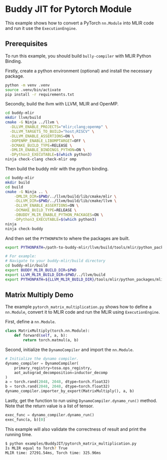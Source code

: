 # Buddy JIT for Pytorch Module

This example shows how to convert a PyTorch `nn.Module` into MLIR code
and run it use the `ExecutionEngine`.

## Prerequisites

To run this example, you should build `bully-compiler` with MLIR Python Binding.

Firstly, create a python environment (optional) and install the necessary package.

```bash
python -m venv .venv
source .venv/bin/activate
pip install -r requirements.txt
```

Secondly, build the llvm with LLVM, MLIR and OpenMP.

```bash
cd buddy-mlir
mkdir llvm/build
cmake -G Ninja ../llvm \
  -DLLVM_ENABLE_PROJECTS="mlir;clang;openmp" \
  -DLLVM_TARGETS_TO_BUILD="host;RISCV" \
  -DLLVM_ENABLE_ASSERTIONS=ON \
  -DOPENMP_ENABLE_LIBOMPTARGET=OFF \
  -DCMAKE_BUILD_TYPE=RELEASE \
  -DMLIR_ENABLE_BINDINGS_PYTHON=ON \
  -DPython3_EXECUTABLE=$(which python3)
ninja check-clang check-mlir omp
```

Then build the buddy mlir with the python binding.

```bash
cd buddy-mlir
mkdir build
cd build
cmake -G Ninja .. \
    -DMLIR_DIR=$PWD/../llvm/build/lib/cmake/mlir \
    -DLLVM_DIR=$PWD/../llvm/build/lib/cmake/llvm \
    -DLLVM_ENABLE_ASSERTIONS=ON \
    -DCMAKE_BUILD_TYPE=RELEASE \
    -DBUDDY_MLIR_ENABLE_PYTHON_PACKAGES=ON \
    -DPython3_EXECUTABLE=$(which python3)
ninja
ninja check-buddy
```

And then set the `PYTHONPATH` to where the packages are built.

```bash
export PYTHONPATH=/path-to-buddy-mlir/llvm/build/tools/mlir/python_packages/mlir_core:/path-to-buddy-mlir/build/python_packages:${PYTHONPATH}

# For example:
# Navigate to your buddy-mlir/build directory
cd buddy-mlir/build
export BUDDY_MLIR_BUILD_DIR=$PWD
export LLVM_MLIR_BUILD_DIR=$PWD/../llvm/build
export PYTHONPATH=${LLVM_MLIR_BUILD_DIR}/tools/mlir/python_packages/mlir_core:${BUDDY_MLIR_BUILD_DIR}/python_packages:${PYTHONPATH}
```

## Matrix Multiply Demo

The example `pytorch_matrix_multiplication.py` shows how to define a `nn.Module`,
convert it to MLIR code and run the MLIR using `ExecutionEngine`.

First, define a `nn.Module`.

```python
class MatrixMultiply(torch.nn.Module):
    def forward(self, a, b):
        return torch.matmul(a, b)
```

Second, initialize the `DynamoCompiler` and import the `nn.Module`.

```python
# Initialize the dynamo compiler.
dynamo_compiler = DynamoCompiler(
    primary_registry=tosa.ops_registry,
    aot_autograd_decomposition=inductor_decomp
)
a = torch.rand(2048, 2048, dtype=torch.float32)
b = torch.rand(2048, 2048, dtype=torch.float32)
dynamo_compiler.importer_by_export(MatrixMultiply(), a, b)
```

Lastly, get the function to run using `DynamoCompiler.dynamo_run()` method. Note that the return value is a list of
tensor.

```python
exec_func = dynamo_compiler.dynamo_run()
exec_func(a, b)[0]
```

This example will also validate the correctness of result and print the running time.

```bash
$ python examples/BuddyJIT/pytorch_matrix_multiplication.py
Is MLIR equal to Torch? True
MLIR time: 27291.54ms, Torch time: 325.96ms
```
